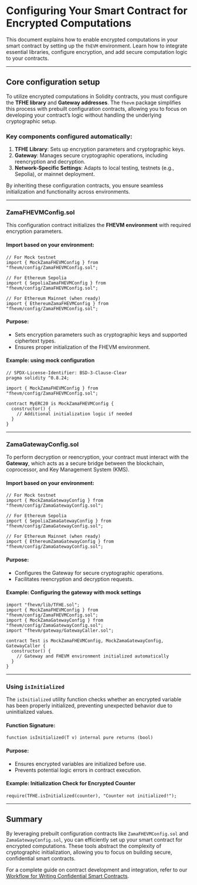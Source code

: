 # Configuring Your Smart Contract for Encrypted Computations

This document explains how to enable encrypted computations in your smart contract by setting up the `fhEVM` environment. Learn how to integrate essential libraries, configure encryption, and add secure computation logic to your contracts.

---

## Core configuration setup

To utilize encrypted computations in Solidity contracts, you must configure the **TFHE library** and **Gateway addresses**. The `fhevm` package simplifies this process with prebuilt configuration contracts, allowing you to focus on developing your contract’s logic without handling the underlying cryptographic setup.

### Key components configured automatically:

1. **TFHE Library**: Sets up encryption parameters and cryptographic keys.
2. **Gateway**: Manages secure cryptographic operations, including reencryption and decryption.
3. **Network-Specific Settings**: Adapts to local testing, testnets (e.g., Sepolia), or mainnet deployment.

By inheriting these configuration contracts, you ensure seamless initialization and functionality across environments.

---

### ZamaFHEVMConfig.sol

This configuration contract initializes the **FHEVM environment** with required encryption parameters.

#### Import based on your environment:

```solidity
// For Mock testnet
import { MockZamaFHEVMConfig } from "fhevm/config/ZamaFHEVMConfig.sol";

// For Ethereum Sepolia
import { SepoliaZamaFHEVMConfig } from "fhevm/config/ZamaFHEVMConfig.sol";

// For Ethereum Mainnet (when ready)
import { EthereumZamaFHEVMConfig } from "fhevm/config/ZamaFHEVMConfig.sol";
```

#### Purpose:

- Sets encryption parameters such as cryptographic keys and supported ciphertext types.
- Ensures proper initialization of the FHEVM environment.

#### Example: using mock configuration

```solidity
// SPDX-License-Identifier: BSD-3-Clause-Clear
pragma solidity ^0.8.24;

import { MockZamaFHEVMConfig } from "fhevm/config/ZamaFHEVMConfig.sol";

contract MyERC20 is MockZamaFHEVMConfig {
  constructor() {
    // Additional initialization logic if needed
  }
}
```

---

### ZamaGatewayConfig.sol

To perform decryption or reencryption, your contract must interact with the **Gateway**, which acts as a secure bridge between the blockchain, coprocessor, and Key Management System (KMS).

#### Import based on your environment:

```solidity
// For Mock testnet
import { MockZamaGatewayConfig } from "fhevm/config/ZamaGatewayConfig.sol";

// For Ethereum Sepolia
import { SepoliaZamaGatewayConfig } from "fhevm/config/ZamaGatewayConfig.sol";

// For Ethereum Mainnet (when ready)
import { EthereumZamaGatewayConfig } from "fhevm/config/ZamaGatewayConfig.sol";
```

#### Purpose:

- Configures the Gateway for secure cryptographic operations.
- Facilitates reencryption and decryption requests.

#### Example: Configuring the gateway with mock settings

```solidity
import "fhevm/lib/TFHE.sol";
import { MockZamaFHEVMConfig } from "fhevm/config/ZamaFHEVMConfig.sol";
import { MockZamaGatewayConfig } from "fhevm/config/ZamaGatewayConfig.sol";
import "fhevm/gateway/GatewayCaller.sol";

contract Test is MockZamaFHEVMConfig, MockZamaGatewayConfig, GatewayCaller {
  constructor() {
    // Gateway and FHEVM environment initialized automatically
  }
}
```

---

### Using `isInitialized`

The `isInitialized` utility function checks whether an encrypted variable has been properly initialized, preventing unexpected behavior due to uninitialized values.

#### Function Signature:

```solidity
function isInitialized(T v) internal pure returns (bool)
```

#### Purpose:

- Ensures encrypted variables are initialized before use.
- Prevents potential logic errors in contract execution.

#### Example: Initialization Check for Encrypted Counter

```solidity
require(TFHE.isInitialized(counter), "Counter not initialized!");
```

---

## Summary

By leveraging prebuilt configuration contracts like `ZamaFHEVMConfig.sol` and `ZamaGatewayConfig.sol`, you can efficiently set up your smart contract for encrypted computations. These tools abstract the complexity of cryptographic initialization, allowing you to focus on building secure, confidential smart contracts.

For a complete guide on contract development and integration, refer to our [Workflow for Writing Confidential Smart Contracts](../../fundamentals/first_step/index.md).
